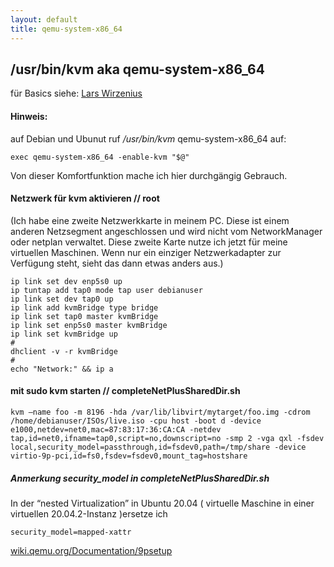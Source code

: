 ```yaml
---
layout: default
title: qemu-system-x86_64 
---
```

## /usr/bin/kvm aka qemu-system-x86_64

für Basics siehe: [Lars Wirzenius](https://blog.liw.fi/posts/kvm-for-ubuntu-iso-testing/)

#### Hinweis: 
auf Debian und Ubunut ruf _/usr/bin/kvm_ qemu-system-x86_64 auf: 

```
exec qemu-system-x86_64 -enable-kvm "$@"
```

Von dieser Komfortfunktion mache ich hier durchgängig Gebrauch.

#### Netzwerk für kvm aktivieren // root

(Ich habe eine zweite Netzwerkkarte in meinem PC. Diese ist einem anderen Netzsegment angeschlossen und wird nicht vom NetworkManager oder netplan verwaltet. Diese zweite Karte nutze ich jetzt für meine virtuellen Maschinen. Wenn nur ein einziger Netzwerkadapter zur Verfügung steht, sieht das dann etwas anders aus.)

```
ip link set dev enp5s0 up
ip tuntap add tap0 mode tap user debianuser
ip link set dev tap0 up
ip link add kvmBridge type bridge
ip link set tap0 master kvmBridge
ip link set enp5s0 master kvmBridge
ip link set kvmBridge up
#
dhclient -v -r kvmBridge
#
echo "Network:" && ip a
```

#### mit sudo kvm starten // completeNetPlusSharedDir.sh
```
kvm –name foo -m 8196 -hda /var/lib/libvirt/mytarget/foo.img -cdrom /home/debianuser/ISOs/live.iso -cpu host -boot d -device e1000,netdev=net0,mac=87:83:17:36:CA:CA -netdev tap,id=net0,ifname=tap0,script=no,downscript=no -smp 2 -vga qxl -fsdev local,security_model=passthrough,id=fsdev0,path=/tmp/share -device virtio-9p-pci,id=fs0,fsdev=fsdev0,mount_tag=hostshare
```

##### Anmerkung security_model in completeNetPlusSharedDir.sh

In der “nested Virtualization” in Ubuntu 20.04 ( virtuelle Maschine in einer virtuellen 20.04.2-Instanz )ersetze ich
```
security_model=mapped-xattr
```
[wiki.qemu.org/Documentation/9psetup](https://wiki.qemu.org/Documentation/9psetup)
